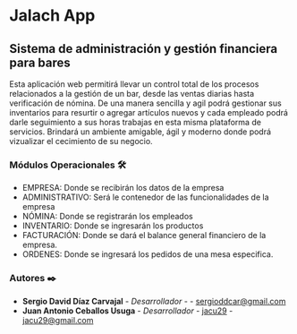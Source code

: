 # Jalach App

## Sistema de administración y gestión financiera para bares

Esta aplicación web permitirá llevar un control total de los procesos relacionados a la gestión de un bar, desde las ventas diarias hasta verificación de nómina.
De una manera sencilla y agil podrá gestionar sus inventarios para resurtir o agregar artículos nuevos y cada empleado podrá darle seguimiento a sus horas trabajas en esta misma plataforma de servicios.
Brindará un ambiente amigable, ágil y moderno donde podrá vizualizar el cecimiento de su negocio.



### Módulos Operacionales 🛠️
* EMPRESA: Donde se recibirán los datos de la empresa 
* ADMINISTRATIVO: Será le contenedor de las funcionalidades de la empresa
* NÓMINA: Donde se registrarán los empleados
* INVENTARIO: Donde se ingresarán los productos
* FACTURACIÓN: Donde se dará el balance general financiero de la empresa.
* ORDENES: Donde se ingresará los pedidos de una mesa especifica.


### Autores ✒️

* **Sergio David Díaz Carvajal**    - *Desarrollador* - []() - sergioddcar@gmail.com
* **Juan Antonio Ceballos Usuga**   - *Desarrollador* - [jacu29](https://gitlab.com/jacu29) - jacu29@gmail.com
